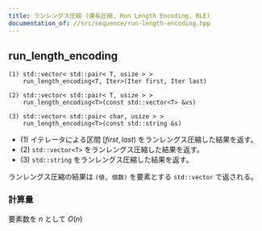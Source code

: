 ```yaml
---
title: ランレングス圧縮 (連長圧縮, Run Length Encoding, RLE)
documentation_of: //src/sequence/run-length-encoding.hpp
---
```


## run_length_encoding
```
(1) std::vector< std::pair< T, usize > >
    run_length_encoding<T, Iter>(Iter first, Iter last)

(2) std::vector< std::pair< T, usize > >
    run_length_encoding<T>(const std::vector<T> &vs)

(3) std::vector< std::pair< char, usize > >
    run_length_encoding<T>(const std::string &s)
```

- (1) イテレータによる区間 $[first, last)$ をランレングス圧縮した結果を返す。
- (2) `std::vector<T>` をランレングス圧縮した結果を返す。
- (3) `std::string` をランレングス圧縮した結果を返す。

ランレングス圧縮の結果は `(値, 個数)` を要素とする `std::vector` で返される。

### 計算量
要素数を $n$ として $O(n)$

